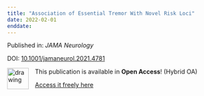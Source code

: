 ```yaml
---
title: "Association of Essential Tremor With Novel Risk Loci"
date: 2022-02-01
enddate:
---
```


Published in: *JAMA Neurology*

DOI: [10.1001/jamaneurol.2021.4781](https://doi.org/10.1001/jamaneurol.2021.4781)

<img src="https://upload.wikimedia.org/wikipedia/commons/thumb/7/77/Open_Access_logo_PLoS_transparent.svg/800px-Open_Access_logo_PLoS_transparent.svg.png" alt="drawing" width="50" align="left"/> &nbsp;&nbsp;&nbsp;This publication is available in **Open Access**! (Hybrid OA)

&nbsp;&nbsp;&nbsp;<a href="https://jamanetwork.com/journals/jamaneurology/articlepdf/2787239/jamaneurology_liao_2022_oi_210083_1644604359.06757.pdf">Access it freely here</a>

